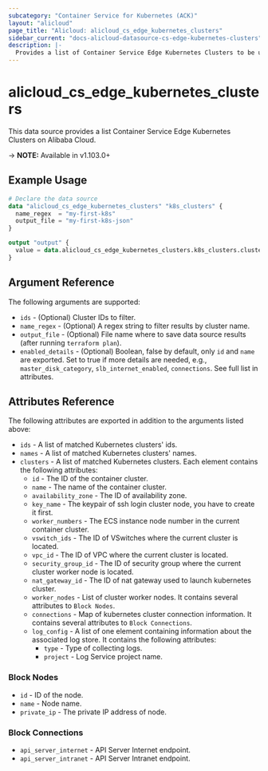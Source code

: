 ```yaml
---
subcategory: "Container Service for Kubernetes (ACK)"
layout: "alicloud"
page_title: "Alicloud: alicloud_cs_edge_kubernetes_clusters"
sidebar_current: "docs-alicloud-datasource-cs-edge-kubernetes-clusters"
description: |-
  Provides a list of Container Service Edge Kubernetes Clusters to be used by the alicloud_cs_edge_kubernetes_clusters resource.
---
```


# alicloud\_cs\_edge\_kubernetes\_clusters

This data source provides a list Container Service Edge Kubernetes Clusters on Alibaba Cloud.

-> **NOTE:** Available in v1.103.0+

## Example Usage

```terraform
# Declare the data source
data "alicloud_cs_edge_kubernetes_clusters" "k8s_clusters" {
  name_regex  = "my-first-k8s"
  output_file = "my-first-k8s-json"
}

output "output" {
  value = data.alicloud_cs_edge_kubernetes_clusters.k8s_clusters.clusters
}
```

## Argument Reference

The following arguments are supported:

* `ids` - (Optional) Cluster IDs to filter.
* `name_regex` - (Optional) A regex string to filter results by cluster name.
* `output_file` - (Optional) File name where to save data source results (after running `terraform plan`).
* `enabled_details` - (Optional) Boolean, false by default, only `id` and `name` are exported. Set to true if more details are needed, e.g., `master_disk_category`, `slb_internet_enabled`, `connections`. See full list in attributes.

## Attributes Reference

The following attributes are exported in addition to the arguments listed above:

* `ids` - A list of matched Kubernetes clusters' ids.
* `names` - A list of matched Kubernetes clusters' names.
* `clusters` - A list of matched Kubernetes clusters. Each element contains the following attributes:
  * `id` - The ID of the container cluster.
  * `name` - The name of the container cluster.
  * `availability_zone` - The ID of availability zone.
  * `key_name` - The keypair of ssh login cluster node, you have to create it first.
  * `worker_numbers` - The ECS instance node number in the current container cluster.
  * `vswitch_ids` - The ID of VSwitches where the current cluster is located.
  * `vpc_id` - The ID of VPC where the current cluster is located.
  * `security_group_id` - The ID of security group where the current cluster worker node is located.
  * `nat_gateway_id` - The ID of nat gateway used to launch kubernetes cluster.
  * `worker_nodes` - List of cluster worker nodes. It contains several attributes to `Block Nodes`.
  * `connections` - Map of kubernetes cluster connection information. It contains several attributes to `Block Connections`.
  * `log_config` - A list of one element containing information about the associated log store. It contains the following attributes:
    * `type` - Type of collecting logs.
    * `project` - Log Service project name. 

### Block Nodes

* `id` - ID of the node.
* `name` - Node name.
* `private_ip` - The private IP address of node.

### Block Connections

* `api_server_internet` - API Server Internet endpoint.
* `api_server_intranet` - API Server Intranet endpoint.
